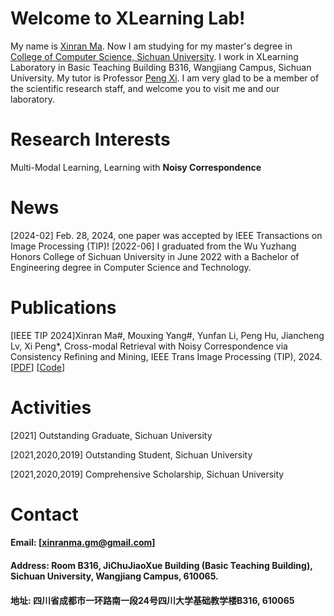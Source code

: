 # Welcome to XLearning Lab! 

My name is [Xinran Ma](https://allenHearst.github.io/maxinran.github.io/). Now I am studying for my master's degree in [College of Computer Science, Sichuan University](https://cs.scu.edu.cn/).
I work in XLearning Laboratory in Basic Teaching Building B316, Wangjiang Campus, Sichuan University. My tutor is Professor [Peng Xi](https://pengxi.me/).
I am very glad to be a member of the scientific research staff, and welcome you to visit me and our laboratory.

# Research Interests


Multi-Modal Learning, Learning with **Noisy Correspondence**








# News



[2024-02] Feb. 28, 2024, one paper was accepted by IEEE Transactions on Image Processing (TIP)! 
[2022-06] I graduated from the Wu Yuzhang Honors College of Sichuan University in June 2022 with a Bachelor of Engineering degree in Computer Science and Technology.






# Publications


[IEEE TIP 2024]Xinran Ma#, Mouxing Yang#, Yunfan Li, Peng Hu, Jiancheng Lv, Xi Peng*, Cross-modal Retrieval with Noisy Correspondence via Consistency Refining and Mining, IEEE Trans Image Processing (TIP), 2024.
[[PDF](http://pengxi.me/wp-content/uploads/2024/03/pengxime-online.pdf)] [[Code](https://github.com/XLearning-SCU/2024-TIP-CREAM/)] 








# Activities





[2021] Outstanding Graduate, Sichuan University  

[2021,2020,2019] Outstanding Student, Sichuan University 

[2021,2020,2019] Comprehensive Scholarship, Sichuan University





# Contact

#### Email: [xinranma.gm@gmail.com]
#### Address: Room B316, JiChuJiaoXue Building (Basic Teaching Building), Sichuan University, Wangjiang Campus, 610065.
#### 地址: 四川省成都市一环路南一段24号四川大学基础教学楼B316, 610065
